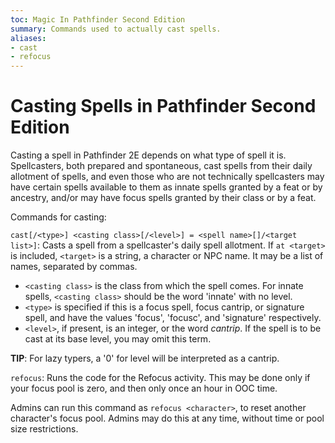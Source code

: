 ```yaml
---
toc: Magic In Pathfinder Second Edition
summary: Commands used to actually cast spells.
aliases:
- cast
- refocus
---
```


# Casting Spells in Pathfinder Second Edition

Casting a spell in Pathfinder 2E depends on what type of spell it is. Spellcasters, both prepared and spontaneous, cast spells from their daily allotment of spells, and even those who are not technically spellcasters may have certain spells available to them as innate spells granted by a feat or by ancestry, and/or may have focus spells granted by their class or by a feat.

Commands for casting:

`cast[/<type>] <casting class>[/<level>] = <spell name>[]/<target list>]`: Casts a spell from a spellcaster's daily spell allotment. If `at <target>` is included, `<target>` is a string, a character or NPC name. It may be a list of names, separated by commas. 

* `<casting class>` is the class from which the spell comes. For innate spells, `<casting class>` should be the word 'innate' with no level.
* `<type>` is specified if this is a focus spell, focus cantrip, or signature spell, and have the values 'focus', 'focusc', and 'signature' respectively. 
* `<level>`, if present, is an integer, or the word _cantrip_. If the spell is to be cast at its base level, you may omit this term. 

**TIP**: For lazy typers, a '0' for level will be interpreted as a cantrip.

`refocus`: Runs the code for the Refocus activity. This may be done only if your focus pool is zero, and then only once an hour in OOC time. 

Admins can run this command as `refocus <character>`, to reset another character's focus pool. Admins may do this at any time, without time or pool size restrictions. 
